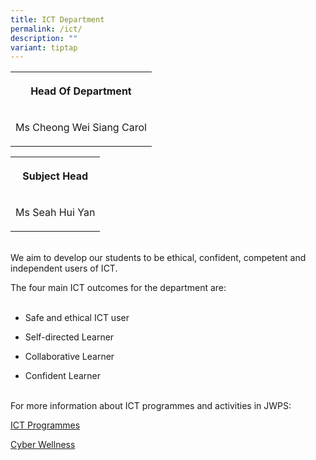 ```yaml
---
title: ICT Department
permalink: /ict/
description: ""
variant: tiptap
---
```

<table style="minWidth: 25px">
<colgroup>
<col>
</colgroup>
<tbody>
<tr>
<th rowspan="1" colspan="1">
<p>Head Of Department</p>
</th>
</tr>
<tr>
<td rowspan="1" colspan="1">
<p>Ms&nbsp;Cheong Wei Siang&nbsp;Carol</p>
</td>
</tr>
</tbody>
</table>
<table style="minWidth: 25px">
<colgroup>
<col>
</colgroup>
<tbody>
<tr>
<th rowspan="1" colspan="1">
<p>Subject Head</p>
</th>
</tr>
<tr>
<td rowspan="1" colspan="1">
<p>Ms Seah Hui Yan</p>
</td>
</tr>
</tbody>
</table>
<p>
<br>We aim to develop our students to be ethical, confident, competent and
independent users of ICT.
<br>
</p>
<p>The four main ICT outcomes for the department are:
<br>
<br>
</p>
<ul data-tight="true" class="tight">
<li>
<p>Safe and ethical ICT user</p>
</li>
<li>
<p>Self-directed Learner</p>
</li>
<li>
<p>Collaborative Learner</p>
</li>
<li>
<p>Confident Learner</p>
</li>
</ul>
<p>
<br>For more information about ICT programmes and activities in JWPS:</p>
<p><a href="/ICTprog" rel="noopener noreferrer nofollow" target="_blank">ICT Programmes</a>
</p>
<p><a href="/Cyberwellness" rel="noopener noreferrer nofollow" target="_blank">Cyber Wellness</a>
</p>
